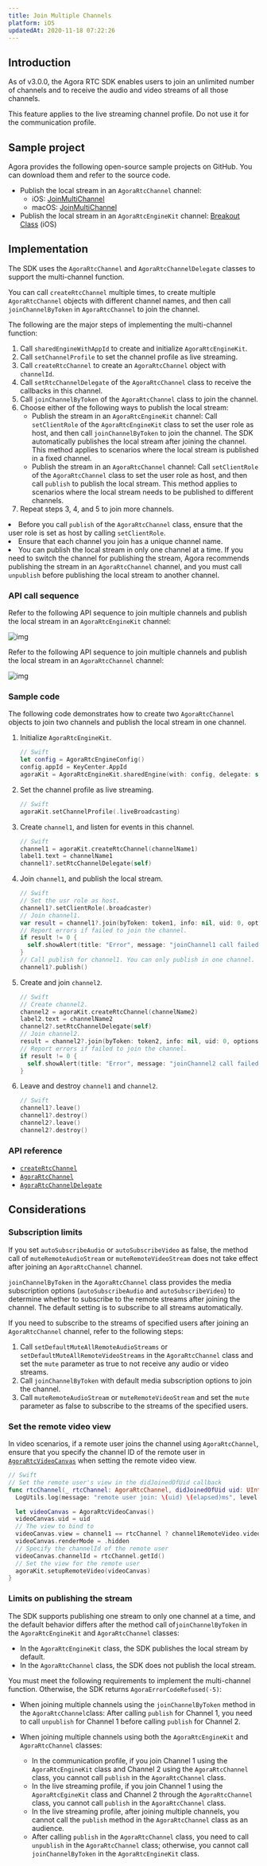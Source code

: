 ```yaml
---
title: Join Multiple Channels
platform: iOS
updatedAt: 2020-11-18 07:22:26
---
```

## Introduction

As of v3.0.0, the Agora RTC SDK enables users to join an unlimited number of channels and to receive the audio and video streams of all those channels.

<div class="alert note">This feature applies to the live streaming channel profile. Do not use it for the communication profile.</div>

## Sample project

Agora provides the following open-source sample projects on GitHub. You can download them and refer to the source code.

- Publish the local stream in an `AgoraRtcChannel` channel:
  - iOS: [JoinMultiChannel](https://github.com/AgoraIO/API-Examples/blob/master/iOS/APIExample/Examples/Advanced/JoinMultiChannel/JoinMultiChannel.swift)
  - macOS: [JoinMultiChannel](https://github.com/AgoraIO/API-Examples/blob/master/macOS/APIExample/Examples/Advanced/JoinMultiChannel/JoinMultiChannel.swift)
- Publish the local stream in an `AgoraRtcEngineKit` channel: [Breakout Class](https://github.com/AgoraIO-Usecase/Breakout-Class/tree/master/breakout-ios) (iOS)

## Implementation

The SDK uses the `AgoraRtcChannel` and `AgoraRtcChannelDelegate` classes to support the multi-channel function. 

You can call `createRtcChannel` multiple times, to create multiple `AgoraRtcChannel` objects with different channel names, and then call `joinChannelByToken` in `AgoraRtcChannel` to join the channel.

The following are the major steps of implementing the multi-channel function:

1. Call `sharedEngineWithAppId` to create and initialize `AgoraRtcEngineKit`.
2. Call `setChannelProfile` to set the channel profile as live streaming.
3. Call `createRtcChannel` to create an `AgoraRtcChannel` object with `channelId`.
4. Call `setRtcChannelDelegate` of the `AgoraRtcChannel` class to receive the callbacks in this channel.
5. Call `joinChannelByToken` of the `AgoraRtcChannel` class to join the channel.
6. Choose either of the following ways to publish the local stream:
   - Publish the stream in an `AgoraRtcEngineKit` channel: Call `setClientRole` of the `AgoraRtcEngineKit` class to set the user role as host, and then call `joinChannelByToken` to join the channel. The SDK automatically publishes the local stream after joining the channel. This method applies to scenarios where the local stream is published in a fixed channel.
   - Publish the stream in an `AgoraRtcChannel` channel: Call `setClientRole` of the `AgoraRtcChannel` class to set the user role as host, and then call `publish` to publish the local stream. This method applies to scenarios where the local stream needs to be published to different channels.
7. Repeat steps 3, 4, and 5 to join more channels.

<div class="alert note">
	<li>Before you call <code>publish</code> of the <code>AgoraRtcChannel</code> class, ensure that the user role is set as host by calling <code>setClientRole</code>.</li>
	<li>Ensure that each channel you join has a unique channel name.</li>
	<li>You can publish the local stream in only one channel at a time. If you need to switch the channel for publishing the stream, Agora recommends publishing the stream in an <code>AgoraRtcChannel</code> channel, and you must call <code>unpublish</code> before publishing the local stream to another channel.</li>
</div>

### API call sequence

Refer to the following API sequence to join multiple channels and publish the local stream in an `AgoraRtcEngineKit` channel:

![img](https://web-cdn.agora.io/docs-files/1604654442975)

Refer to the following API sequence to join multiple channels and publish the local stream in an `AgoraRtcChannel` channel:

![img](https://web-cdn.agora.io/docs-files/1604654790410)

### Sample code

The following code demonstrates how to create two `AgoraRtcChannel` objects to join two channels and publish the local stream in one channel.

1. Initialize `AgoraRtcEngineKit`.

   ```swift
   // Swift
   let config = AgoraRtcEngineConfig()
   config.appId = KeyCenter.AppId
   agoraKit = AgoraRtcEngineKit.sharedEngine(with: config, delegate: self)
   ```

2. Set the channel profile as live streaming.

   ```swift
   // Swift
   agoraKit.setChannelProfile(.liveBroadcasting)
   ```

3. Create `channel1`, and listen for events in this channel.

   ```swift
   // Swift
   channel1 = agoraKit.createRtcChannel(channelName1)
   label1.text = channelName1
   channel1?.setRtcChannelDelegate(self)
   ```

4. Join `channel1`, and publish the local stream.

   ```swift
   // Swift
   // Set the usr role as host.
   channel1?.setClientRole(.broadcaster)
   // Join channel1.
   var result = channel1?.join(byToken: token1, info: nil, uid: 0, options: mediaOptions) ?? -1
   // Report errors if failed to join the channel.
   if result != 0 {
     self.showAlert(title: "Error", message: "joinChannel1 call failed: \(result), please check your params")
   }
   // Call publish for channel1. You can only publish in one channel.
   channel1?.publish()
   ```

5. Create and join `channel2`.

   ```swift
   // Swift
   // Create channel2.
   channel2 = agoraKit.createRtcChannel(channelName2)
   label2.text = channelName2
   channel2?.setRtcChannelDelegate(self)
   // Join channel2.
   result = channel2?.join(byToken: token2, info: nil, uid: 0, options: mediaOptions) ?? -1
   // Report errors if failed to join the channel.
   if result != 0 {
     self.showAlert(title: "Error", message: "joinChannel2 call failed: \(result), please check your params")
   }
   ```

6. Leave and destroy `channel1` and `channel2`.

   ```swift
   // Swift
   channel1?.leave()
   channel1?.destroy()
   channel2?.leave()
   channel2?.destroy()
   ```

### API reference

- [`createRtcChannel`](./API%20Reference/oc/Classes/AgoraRtcEngineKit.html#//api/name/createRtcChannel::)
- [`AgoraRtcChannel`](./API%20Reference/oc/Classes/AgoraRtcChannel.html)
- [`AgoraRtcChannelDelegate`](./API%20Reference/oc/Protocols/AgoraRtcChannelDelegate.html)

## Considerations

### Subscription limits

If you set `autoSubscribeAudio` or `autoSubscribeVideo` as false, the method call of `muteRemoteAudioStream` or `muteRemoteVideoStream` does not take effect after joining an `AgoraRtcChannel` channel.

<div class="alert info"><code>joinChannelByToken</code> in the <code>AgoraRtcChannel</code> class provides the media subscription options (<code>autoSubscribeAudio</code> and <code>autoSubscribeVideo</code>) to determine whether to subscribe to the remote streams after joining the channel. The default setting is to subscribe to all streams automatically.</div>

If you need to subscribe to the streams of specified users after joining an `AgoraRtcChannel` channel, refer to the following steps:

1. Call `setDefaultMuteAllRemoteAudioStreams` or `setDefaultMuteAllRemoteVideoStreams` in the `AgoraRtcChannel` class and set the `mute` parameter as true to not receive any audio or video streams.
2. Call `joinChannelByToken` with default media subscription options to join the channel.
3. Call `muteRemoteAudioStream` or `muteRemoteVideoStream` and set the `mute` parameter as false to subscribe to the streams of the specified users.

### Set the remote video view

In video scenarios, if a remote user joins the channel using `AgoraRtcChannel`, ensure that you specify the channel ID of the remote user in [`AgoraRtcVideoCanvas`](./API%20Reference/oc/Classes/AgoraRtcVideoCanvas.html) when setting the remote video view. 

```swift
// Swift
// Set the remote user's view in the didJoinedOfUid callback
func rtcChannel(_ rtcChannel: AgoraRtcChannel, didJoinedOfUid uid: UInt, elapsed: Int) {
  LogUtils.log(message: "remote user join: \(uid) \(elapsed)ms", level: .info)

  let videoCanvas = AgoraRtcVideoCanvas()
  videoCanvas.uid = uid
  // The view to bind to
  videoCanvas.view = channel1 == rtcChannel ? channel1RemoteVideo.videoView : channel2RemoteVideo.videoView
  videoCanvas.renderMode = .hidden
  // Specify the channelId of the remote user
  videoCanvas.channelId = rtcChannel.getId()
  // Set the view for the remote user
  agoraKit.setupRemoteVideo(videoCanvas)
}
```

### Limits on publishing the stream

The SDK supports publishing one stream to only one channel at a time, and the default behavior differs after the method call of`joinChannelByToken` in the `AgoraRtcEngineKit` and `AgoraRtcChannel` classes:

- In the `AgoraRtcEngineKit` class, the SDK publishes the local stream by default.
- In the `AgoraRtcChannel` class, the SDK does not publish the local stream.

You must meet the following requirements to implement the multi-channel function. Otherwise, the SDK returns `AgoraErrorCodeRefused(-5)`:

- When joining multiple channels using the `joinChannelByToken` method in the `AgoraRtcChannel`class: After calling `publish` for Channel 1, you need to call `unpublish` for Channel 1 before calling `publish` for Channel 2.

- When joining multiple channels using both the  `AgoraRtcEngineKit` and `AgoraRtcChannel` classes:
  - In the communication profile, if you join Channel 1 using the `AgoraRtcEngineKit` class and Channel 2 using the `AgoraRtcChannel` class, you cannot call `publish` in the `AgoraRtcChannel` class.
  - In the live streaming profile, if you join Channel 1 using the `AgoraRtcEgineKit` class and Channel 2 through the `AgoraRtcChannel` class, you cannot call `publish` in the `AgoraRtcChannel` class.
  - In the live streaming profile, after joining multiple channels, you cannot call the `publish` method in the `AgoraRtcChannel` class as an audience.
  - After calling `publish` in the `AgoraRtcChannel` class, you need to call `unpublish` in the `AgoraRtcChannel` class; otherwise, you cannot call `joinChannelByToken` in the `AgoraRtcEngineKit` class.
